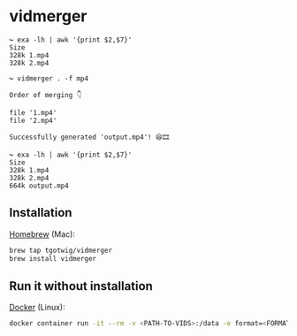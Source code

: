 # vidmerger

```fish
↪ exa -lh | awk '{print $2,$7}'
Size
328k 1.mp4
328k 2.mp4
```

```fish
↪ vidmerger . -f mp4

Order of merging 👇

file '1.mp4'
file '2.mp4'

Successfully generated 'output.mp4'! 😆🎞
```

```fish
↪ exa -lh | awk '{print $2,$7}'
Size
328k 1.mp4
328k 2.mp4
664k output.mp4
```

## Installation

[Homebrew](https://brew.sh) (Mac):

```bash
brew tap tgotwig/vidmerger
brew install vidmerger
```

## Run it without installation

[Docker](https://hub.docker.com/repository/docker/tgotwig/vidmerger/general) (Linux):

```bash
docker container run -it --rm -v <PATH-TO-VIDS>:/data -e format=<FORMAT> tgotwig/vidmerger
```
